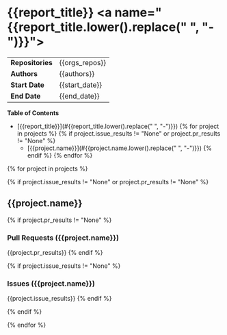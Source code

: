 # {{report_title}} <a name="{{report_title.lower().replace(" ", "-")}}"></a>

|                  |                |
| :--------------- | :------------- |
| **Repositories** | {{orgs_repos}} |
| **Authors**      | {{authors}}    |
| **Start Date**   | {{start_date}} |
| **End Date**     | {{end_date}}   |

**Table of Contents**

- [{{report_title}}](#{{report_title.lower().replace(" ", "-")}})
  {% for project in projects %}
  {% if project.issue_results != "None" or project.pr_results != "None" %}
  - [{{project.name}}](#{{project.name.lower().replace(" ", "-")}}) {% endif %}
    {% endfor %}

<!-- PROJECTS -->

{% for project in projects %}

{% if project.issue_results != "None" or project.pr_results != "None" %}

## {{project.name}}

{% if project.pr_results != "None" %}

### Pull Requests ({{project.name}})

{{project.pr_results}} {% endif %}

{% if project.issue_results != "None" %}

### Issues ({{project.name}})

{{project.issue_results}} {% endif %}

{% endif %}

{% endfor %}
